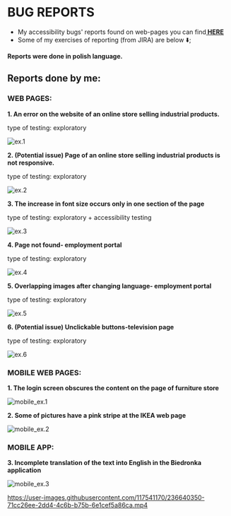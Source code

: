 # BUG REPORTS

<ul>
<li>My accessibility bugs' reports found on web-pages you can find<a href= https://github.com/amiszkiel/BUG_REPORTS/blob/master/accesability%20testing-%20bugs%20reports.pdf><b> HERE </b></a>

<li>Some of my exercises of reporting (from JIRA) are below &#11015;&#65039;;
</ul>
<p><b>Reports were done in polish language.</b><p>

## Reports done by me:

### WEB PAGES:

<p><b> 1. An error on the website of an online store selling industrial products. </b></p>
<p>type of testing: exploratory</p>

![ex.1](1_quantityofproduct-grafix.jpg)

<p><b> 2. (Potential issue) Page of an online store selling industrial products is not responsive. </b><p>
<p>type of testing: exploratory</p>

![ex.2](2_grafix_responsywnosc.jpg)

<p><b> 3. The increase in font size occurs only in one section of the page </b><p>
<p>type of testing: exploratory + accessibility testing</p>

![ex.3](3_dostepnosc_lapypl.jpg)

<p><b> 4. Page not found- employment portal </b><p>
<p>type of testing: exploratory</p>

![ex.4](4_loteriaparagonowa_suwalkigov.jpg)

<p><b> 5. Overlapping images after changing language- employment portal  </b></p>
<p>type of testing: exploratory</p>

![ex.5](5_nachodzaceobrazy_suwalkigov.jpg)

<p><b> 6. (Potential issue) Unclickable buttons-television page </b><p>
<p>type of testing: exploratory</p>

![ex.6](6_nieklikalna_mapa_tvsuwalki.jpg)

### MOBILE WEB PAGES:

<p><b> 1. The login screen obscures the content on the page of furniture store </b></p>

![mobile_ex.1](7_mobile_logowanie_meblemobi.jpg)

<p><b> 2. Some of pictures have a pink stripe at the IKEA web page </b><p>

![mobile_ex.2](8_mobile_rozowypasek_ikea.jpg)

### MOBILE APP:

<p><b> 3. Incomplete translation of the text into English in the Biedronka application </b></p>

![mobile_ex.3](9_mobile_niepelnetlumaczenie_biedronka.jpg)


https://user-images.githubusercontent.com/117541170/236640350-71cc26ee-2dd4-4c6b-b75b-6e1cef5a86ca.mp4



